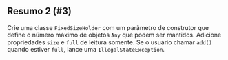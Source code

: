 ## Resumo 2 (#3)

Crie uma classe `FixedSizeHolder` com um parâmetro de construtor que define o número máximo de objetos `Any` que podem ser mantidos. Adicione propriedades `size` e `full` de leitura somente. Se o usuário chamar `add()` quando estiver `full`, lance uma `IllegalStateException`.